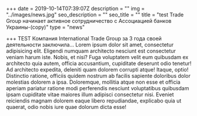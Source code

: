 +++
date = 2019-10-14T07:39:07Z
description = ""
img = "../images/news.jpg"
seo_description = ""
seo_title = ""
title = "test Trade Group начинает активное сотрудничество с Ассоциацией банков Украины-(copy)"
type = "news"

+++
TEST Компания International Trade Group за 3 года своей деятельности заключила… Lorem ipsum dolor sit amet, consectetur adipisicing elit. Eligendi numquam architecto nesciunt est consectetur veniam harum iste. Nobis, et nisi? Fuga voluptatem velit eum quibusdam ex architecto quia autem, officia accusantium, cupiditate deserunt odio tenetur! Ad architecto expedita, deleniti quam dolorem corrupti atque! Itaque, optio! Distinctio ratione, officiis quidem nostrum ab facilis sapiente doloribus dolor molestias dolorem a ipsa. Doloremque, mollitia atque non esse et officia aperiam pariatur ratione modi perferendis nesciunt voluptatibus quibusdam ipsam cupiditate vitae maiores illum adipisci consectetur nisi. Eveniet reiciendis magnam dolorem eaque libero repudiandae, explicabo quia ut quaerat, odio nobis iure quae dolorum dicta esse!